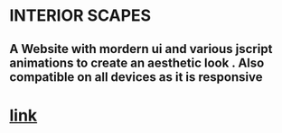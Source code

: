 # INTERIOR SCAPES
 ## A Website with mordern ui and various jscript animations to create an aesthetic look . Also compatible on all devices as it is responsive
  
 #  [link](https://sarthak5697.github.io/interior-scapes/)
